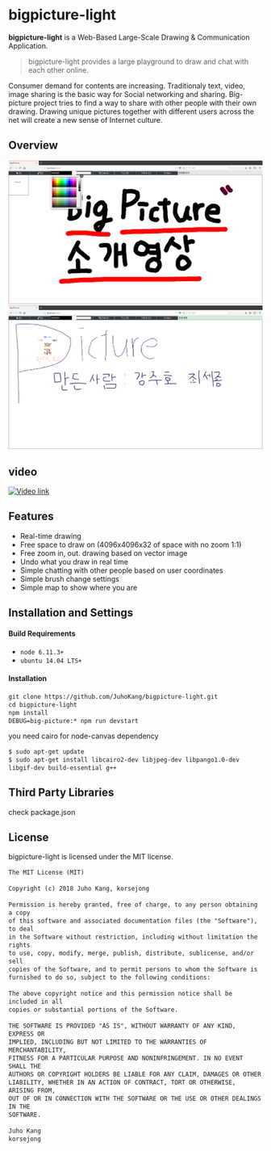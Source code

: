 # bigpicture-light

**bigpicture-light** is a Web-Based Large-Scale Drawing & Communication Application.

> bigpicture-light provides a large playground to draw and chat with each other online.

Consumer demand for contents are increasing. Traditionaly text, video, image sharing is the basic way for Social networking and sharing. Big-picture project tries to find a way to share with other people with their own drawing. Drawing unique pictures together with different users across the net will create a new sense of Internet culture.

## Overview

![intro](https://github.com/JuhoKang/bigpicture-light/blob/master/bpimage1.png)
![color picking](https://github.com/JuhoKang/bigpicture-light/blob/master/bpimage2.png)

## video
[![Video link](https://img.youtube.com/vi/Tn8WEewwzwc/0.jpg)](https://www.youtube.com/watch?v=Tn8WEewwzwc)

## Features
* Real-time drawing
* Free space to draw on (4096x4096x32 of space with no zoom 1:1)
* Free zoom in, out. drawing based on vector image
* Undo what you draw in real time
* Simple chatting with other people based on user coordinates
* Simple brush change settings
* Simple map to show where you are

## Installation and Settings

#### Build Requirements

* `node 6.11.3+`
* `ubuntu 14.04 LTS+`

#### Installation

    git clone https://github.com/JuhoKang/bigpicture-light.git
    cd bigpicture-light 
    npm install
    DEBUG=big-picture:* npm run devstart

you need cairo for node-canvas dependency

    $ sudo apt-get update 
    $ sudo apt-get install libcairo2-dev libjpeg-dev libpango1.0-dev libgif-dev build-essential g++
    
## Third Party Libraries

check package.json

## License
bigpicture-light is licensed under the MIT license.

```
The MIT License (MIT)

Copyright (c) 2018 Juho Kang, korsejong

Permission is hereby granted, free of charge, to any person obtaining a copy
of this software and associated documentation files (the "Software"), to deal
in the Software without restriction, including without limitation the rights
to use, copy, modify, merge, publish, distribute, sublicense, and/or sell
copies of the Software, and to permit persons to whom the Software is
furnished to do so, subject to the following conditions:

The above copyright notice and this permission notice shall be included in all
copies or substantial portions of the Software.

THE SOFTWARE IS PROVIDED "AS IS", WITHOUT WARRANTY OF ANY KIND, EXPRESS OR
IMPLIED, INCLUDING BUT NOT LIMITED TO THE WARRANTIES OF MERCHANTABILITY,
FITNESS FOR A PARTICULAR PURPOSE AND NONINFRINGEMENT. IN NO EVENT SHALL THE
AUTHORS OR COPYRIGHT HOLDERS BE LIABLE FOR ANY CLAIM, DAMAGES OR OTHER
LIABILITY, WHETHER IN AN ACTION OF CONTRACT, TORT OR OTHERWISE, ARISING FROM,
OUT OF OR IN CONNECTION WITH THE SOFTWARE OR THE USE OR OTHER DEALINGS IN THE
SOFTWARE.

Juho Kang
korsejong
